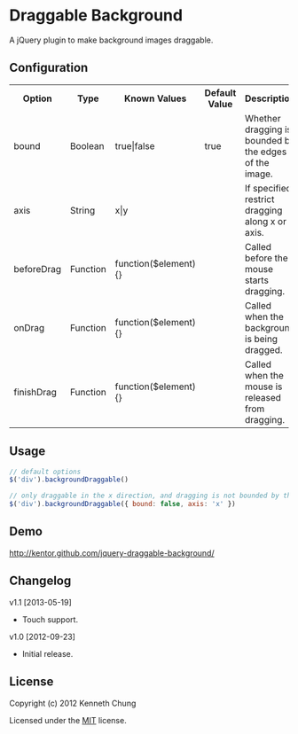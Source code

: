 # Draggable Background

A jQuery plugin to make background images draggable.

## Configuration
<table>
  <tr>
    <th>Option</th>
    <th>Type</th>
    <th>Known Values</th>
    <th>Default Value</th>
    <th>Description</th>
  </tr>
  <tr>
    <td>bound</td>
    <td>Boolean</td>
    <td>true|false</td>
    <td>true</td>
    <td>Whether dragging is bounded by the edges of the image.</td>
  </tr>
  <tr>
    <td>axis</td>
    <td>String</td>
    <td>x|y</td>
    <td></td>
    <td>If specified, restrict dragging along x or y axis.</td>
  </tr>
  <tr>
    <td>beforeDrag</td>
    <td>Function</td>
    <td>function($element) {}</td>
    <td></td>
    <td>Called before the mouse starts dragging.</td>
  </tr>
  <tr>
    <td>onDrag</td>
    <td>Function</td>
    <td>function($element) {}</td>
    <td></td>
    <td>Called when the background is being dragged.</td>
  </tr>
  <tr>
    <td>finishDrag</td>
    <td>Function</td>
    <td>function($element) {}</td>
    <td></td>
    <td>Called when the mouse is released from dragging.</td>
  </tr>
</table>

## Usage
```js
// default options
$('div').backgroundDraggable()

// only draggable in the x direction, and dragging is not bounded by the image
$('div').backgroundDraggable({ bound: false, axis: 'x' })
```

## Demo
http://kentor.github.com/jquery-draggable-background/

## Changelog

v1.1 [2013-05-19]
- Touch support.

v1.0 [2012-09-23]

- Initial release.

## License

Copyright (c) 2012 Kenneth Chung

Licensed under the [MIT](http://www.opensource.org/licenses/mit-license.php) license.
